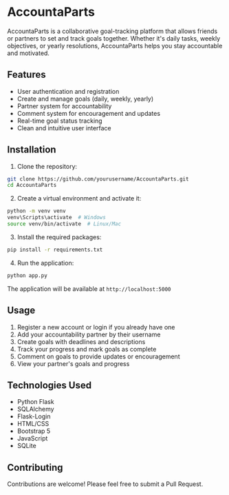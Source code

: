 # AccountaParts

AccountaParts is a collaborative goal-tracking platform that allows friends or partners to set and track goals together. Whether it's daily tasks, weekly objectives, or yearly resolutions, AccountaParts helps you stay accountable and motivated.

## Features

- User authentication and registration
- Create and manage goals (daily, weekly, yearly)
- Partner system for accountability
- Comment system for encouragement and updates
- Real-time goal status tracking
- Clean and intuitive user interface

## Installation

1. Clone the repository:
```bash
git clone https://github.com/yourusername/AccountaParts.git
cd AccountaParts
```

2. Create a virtual environment and activate it:
```bash
python -m venv venv
venv\Scripts\activate  # Windows
source venv/bin/activate  # Linux/Mac
```

3. Install the required packages:
```bash
pip install -r requirements.txt
```

4. Run the application:
```bash
python app.py
```

The application will be available at `http://localhost:5000`

## Usage

1. Register a new account or login if you already have one
2. Add your accountability partner by their username
3. Create goals with deadlines and descriptions
4. Track your progress and mark goals as complete
5. Comment on goals to provide updates or encouragement
6. View your partner's goals and progress

## Technologies Used

- Python Flask
- SQLAlchemy
- Flask-Login
- HTML/CSS
- Bootstrap 5
- JavaScript
- SQLite

## Contributing

Contributions are welcome! Please feel free to submit a Pull Request.


